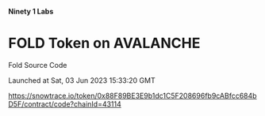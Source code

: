 **Ninety 1 Labs**

# FOLD Token on AVALANCHE
Fold Source Code 

Launched at Sat, 03 Jun 2023 15:33:20 GMT

https://snowtrace.io/token/0x88F89BE3E9b1dc1C5F208696fb9cABfcc684bD5F/contract/code?chainId=43114
